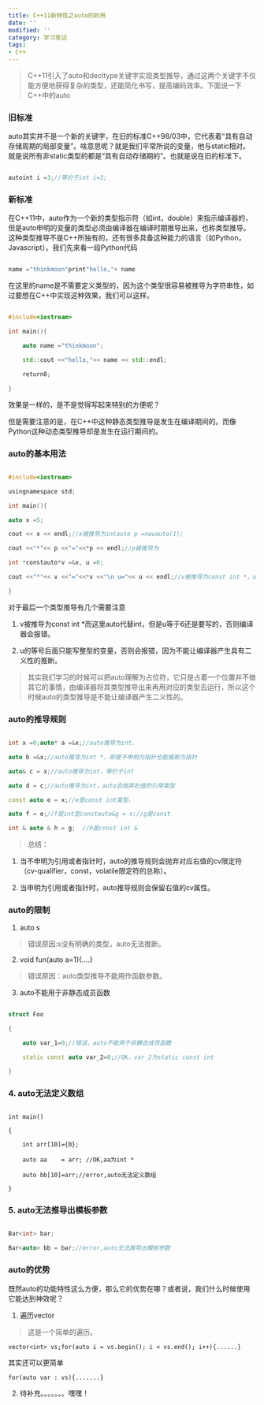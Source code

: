 ```yaml
---
title: C++11新特性之auto的妙用
date: ''
modified: ''
category: 学习笔记
tags:
- C++
---
```


> C++11引入了auto和decltype关键字实现类型推导，通过这两个关键字不仅能方便地获得复杂的类型，还能简化书写，提高编码效率。下面说一下C++中的auto

### 旧标准
auto其实并不是一个新的关键字，在旧的标准C++98/03中，它代表着“具有自动存储周期的局部变量”。啥意思呢？就是我们平常所说的变量，他与static相对。就是说所有非static类型的都是“具有自动存储期的”。也就是说在旧的标准下。
```C++
autoint i =3;//等价于int i=3;
```
### 新标准
在C++11中，auto作为一个新的类型指示符（如int，double）来指示编译器的，但是auto申明的变量的类型必须由编译器在编译时期推导出来，也称类型推导。这种类型推导不是C++所独有的，还有很多具备这种能力的语言（如Python，Javascript）。我们先来看一段Python代码
```python
name ="thinkmoon"print"hello,"+ name 
```
在这里的name是不需要定义类型的，因为这个类型很容易被推导为字符串性，如过要想在C++中实现这种效果，我们可以这样。
```C++
#include<iostream>
int main(){
	auto name ="thinkmoon"; 
	std::cout <<"hello,"<< name << std::endl;
	return0;
}
```
效果是一样的，是不是觉得写起来特别的方便呢？

但是需要注意的是，在C++中这种静态类型推导是发生在编译期间的。而像Python这种动态类型推导却是发生在运行期间的。
### auto的基本用法
```C++
#include<iostream>
usingnamespace std;
int main(){
auto x =5; 
cout << x << endl;//x被推导为intauto p =newauto(1);    
cout <<"*"<< p <<"="<<*p << endl;//p被推导为
int *constauto*v =&x, u =6; 
cout <<"*"<< v <<"="<<*v <<"\n u="<< u << endl;//v被推导为const int *，u被推导const int
}
```
对于最后一个类型推导有几个需要注意

1.  v被推导为const int *而这里auto代替int，但是u等于6还是要写的，否则编译器会报错。
2.  u的等号后面只能写整型的变量，否则会报错，因为不能让编译器产生具有二义性的推断。
> 其实我们学习的时候可以把auto理解为占位符，它只是占着一个位置并不做其它的事情，由编译器将其类型推导出来再用对应的类型去运行，所以这个时候auto的类型推导是不能让编译器产生二义性的。  

### auto的推导规则
```C++
int x =0;auto* a =&x;//auto推导为int，
auto b =&x;//auto推导为int *，即使不申明为指针也能推断为指针
auto& c = x;//auto推导为int，等价于int 
auto d = c;//auto推导为int，auto会抛弃右值的引用类型
const auto e = x;//e是const int类型，
auto f = e;//f是int型constauto&g = x;//g是const 
int & auto & h = g;  //h是const int & 
```

> 总结：
1.  当不申明为引用或者指针时，auto的推导规则会抛弃对应右值的cv限定符（cv-qualifier，const，volatile限定符的总称）。
2.  当申明为引用或者指针时，auto推导规则会保留右值的cv属性。

### auto的限制
1.  auto s
> 错误原因:s没有明确的类型，auto无法推断。

2.  void fun(auto a=1){….}
> 错误原因：auto类型推导不能用作函数参数。
3.  auto不能用于非静态成员函数

```C++
struct Foo
{
	auto var_1=0;//错误，auto不能用于非静态成员函数
	static const auto var_2=0;//OK，var_2为static const int
}
```
### 4.  auto无法定义数组
```
int main()
{
	int arr[10]={0};
	auto aa    = arr; //OK,aa为int *
	auto bb[10]=arr;//error,auto无法定义数组
}
```
### 5.  auto无法推导出模板参数
```C++
Bar<int> bar;
Bar<auto> bb = bar;//error,auto无法推导出模板参数
```
### auto的优势
既然auto的功能特性这么方便，那么它的优势在哪？或者说，我们什么时候使用它能达到神效呢？
1.  遍历vector
> 这是一个简单的遍历。
`vector<int> vs;for(auto i = vs.begin(); i < vs.end(); i++){......}`
其实还可以更简单
`for(auto var : vs){.......}`
2.  待补充。。。。。。。嘿嘿！